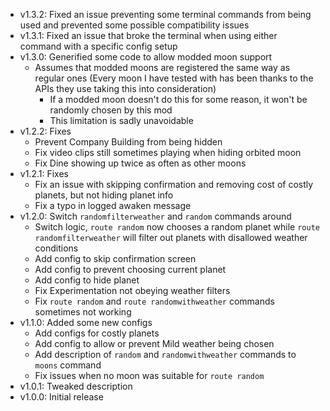 - v1.3.2: Fixed an issue preventing some terminal commands from being used and prevented some possible compatibility issues
- v1.3.1: Fixed an issue that broke the terminal when using either command with a specific config setup
- v1.3.0: Generified some code to allow modded moon support
  - Assumes that modded moons are registered the same way as regular ones (Every moon I have tested with has been thanks to the APIs they use taking this into consideration)
    - If a modded moon doesn't do this for some reason, it won't be randomly chosen by this mod
    - This limitation is sadly unavoidable
- v1.2.2: Fixes
  - Prevent Company Building from being hidden
  - Fix video clips still sometimes playing when hiding orbited moon
  - Fix Dine showing up twice as often as other moons
- v1.2.1: Fixes
  - Fix an issue with skipping confirmation and removing cost of costly planets, but not hiding planet info
  - Fix a typo in logged awaken message
- v1.2.0: Switch `randomfilterweather` and `random` commands around
  - Switch logic, `route random` now chooses a random planet while `route randomfilterweather` will filter out planets with disallowed weather conditions
  - Add config to skip confirmation screen
  - Add config to prevent choosing current planet
  - Add config to hide planet
  - Fix Experimentation not obeying weather filters
  - Fix `route random` and `route randomwithweather` commands sometimes not working
- v1.1.0: Added some new configs
  - Add configs for costly planets
  - Add config to allow or prevent Mild weather being chosen
  - Add description of `random` and `randomwithweather` commands to `moons` command
  - Fix issues when no moon was suitable for `route random`
- v1.0.1: Tweaked description
- v1.0.0: Initial release
